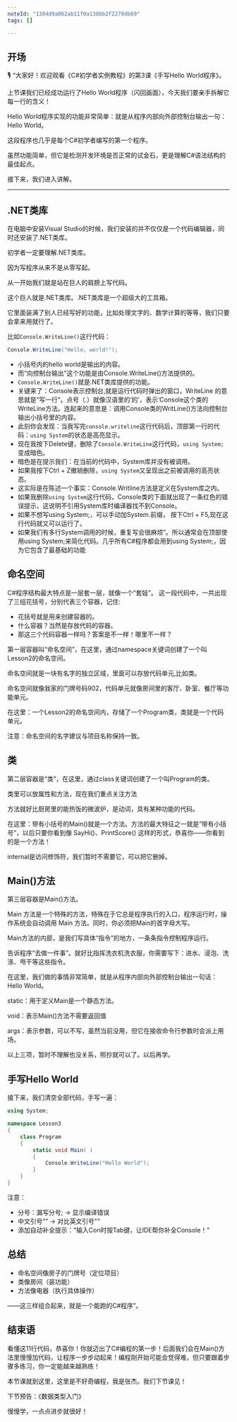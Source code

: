 ```yaml
---
noteId: "1304d9a062ab11f0a138bb2f2278db69"
tags: []

---
```


## **开场**  

🎙️ “大家好！欢迎观看《C#初学者实例教程》的第3课《手写Hello World程序》。

上节课我们已经成功运行了Hello World程序（闪回画面），今天我们要亲手拆解它每一行的含义！

Hello World程序实现的功能非常简单：就是从程序内部向外部控制台输出一句：Hello World。

这段程序也几乎是每个C#初学者编写的第一个程序。
 
虽然功能简单，但它是检测开发环境是否正常的试金石，更是理解C#语法结构的最佳起点。

接下来，我们进入讲解。

---
## .NET类库

在电脑中安装Visual Studio的时候，我们安装的并不仅仅是一个代码编辑器，同时还安装了.NET类库。

初学者一定要理解.NET类库。

因为写程序从来不是从零写起。

从一开始我们就是站在巨人的肩膀上写代码。

这个巨人就是.NET类库。.NET类库是一个超级大的工具箱。

它里面装满了别人已经写好的功能，比如处理文字的、数学计算的等等，我们只要会拿来用就行了。

比如`Console.WriteLine()`这行代码：

```c# linenums="1"
Console.WriteLine("Hello, world!");

```

- 小括号内的hello world是输出的内容。
- 而“向控制台输出”这个功能是由Console.WriteLine()方法提供的。
- `Console.WriteLine()`就是.NET类库提供的功能。
- 关键来了：Console表示控制台,就是运行代码时弹出的窗口，WriteLine 的意思就是“写一行”。点号（.）就像汉语里的‘的’，表示‘Console这个类的WriteLine方法。连起来的意思是：调用Console类的WritLine()方法向控制台输出小括号里的内容。
- 此刻你会发现：当我写完`console.writeline`这行代码后，顶部第一行的代码：`using System`的状态是高亮显示。
- 现在我按下Delete键，删除了`Console.WriteLine`这行代码，`using System;`变成暗色。
- 暗色是在提示我们：在当前的代码中，System库并没有被调用。
- 如果我按下Ctrl + Z撤销删除，`using System`又呈现出之前被调用的高亮状态。
- 这实际是在陈述一个事实：Console.Writline方法是定义在System库之内。
- 如果我删除`using System`这行代码，Console类的下面就出现了一条红色的错误提示，这说明不引用System库时编译器找不到Console。
- 如果不想写using System;，可以手动加System.前缀， 按下Ctrl + F5,现在这行代码就又可以运行了。
- 如果我们有多行System调用的时候，重复写会很麻烦”。所以通常会在顶部使用using System;来简化代码。几乎所有C#程序都会用到using System;，因为它包含了最基础的功能


## 命名空间

C#程序结构最大特点是一层套一层，就像一个“套娃”。
这一段代码中，一共出现了三组花括号，分别代表三个容器，记住: 

- 花括号就是用来创建容器的。
- 什么容器？当然是存放代码的容器。
- 那这三个代码容器一样吗？答案是不一样！哪里不一样？

第一层容器叫“命名空间”，在这里，通过namespace关键词创建了一个叫Lesson2的命名空间。

命名空间就是一块有名字的独立区域，里面可以存放代码单元,比如类。

命名空间就像我家的门牌号码902，代码单元就像房间里的客厅、卧室、餐厅等功能单元。

在这里：一个Lesson2的命名空间内，存储了一个Program类，类就是一个代码单元。

注意：命名空间的名字建议与项目名称保持一致。


## 类
第二层容器是“类”，在这里，通过class关键词创建了一个叫Program的类。

类里可以放属性和方法，现在我们重点关注方法

方法就好比厨房里的能热饭的微波炉，是动词，具有某种功能的代码。

在这里：带有小括号的Main()就是一个方法。方法的最大特征之一就是“带有小括号”，以后只要你看到像 SayHi()、PrintScore() 这样的形式，恭喜你——你看到的是一个方法！

internal是访问修饰符，我们暂时不需要它，可以把它删掉。

## Main()方法    
第三层容器是Main()方法。

Main 方法是一个特殊的方法，特殊在于它总是程序执行的入口，程序运行时，操作系统会自动调用 Main 方法。同时，你必须把Main的首字母大写。

Main方法的内部，是我们写具体“指令”的地方，一条条指令控制程序运行。

告诉程序“去做一件事”。就好比指挥洗衣机洗衣服，你需要写下：进水、浸泡、洗涤、甩干等这些指令。

在这里，我们做的事情非常简单，就是从程序内部向外部控制台输出一句话：Hello World。

static：用于定义Main是一个静态方法。

void：表示Main()方法不需要返回值

args：表示参数，可以不写，虽然当前没用，但它在接收命令行参数时会派上用场。

以上三项，暂时不理解也没关系，照抄就可以了。以后再学。

## 手写Hello World

接下来，我们清空全部代码，手写一遍：

```c#
using System;   

namespace Lesson3
{
    class Program
    {
        static void Main( )
        {
            Console.WriteLine("Hello World");
        }
    }
}
```
注意：

- 分号：漏写分号; → 显示编译错误
- 中文引号“” → 对比英文引号""
- 添加自动补全提示："输入Con时按Tab键，让IDE帮你补全Console！"

## 总结

- 命名空间像房子的门牌号（定位项目）
- 类像房间（装功能）
- 方法像电器（执行具体操作）

——这三样组合起来，就是一个能跑的C#程序”。


## 结束语
看懂这11行代码，恭喜你！你就迈出了C#编程的第一步！后面我们会在Main()方法里慢慢加代码，让程序一步步动起来！编程刚开始可能会觉得难，但只要跟着步骤多练习，你一定能越来越熟练！

本节课就到这里，这里是不好奇编程，我是张杰。我们下节课见！

下节预告：《数据类型入门》

慢慢学，一点点进步就很好！